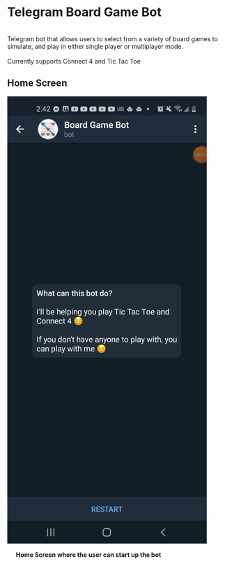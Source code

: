 # Telegram Board Game Bot
<br>
Telegram bot that allows users to select from a variety of board games to simulate, and play in either single player or multiplayer mode.
<br><br>
Currently supports Connect 4 and Tic Tac Toe
<br>

## Home Screen

![](images/home_screen.jpg)
<br>

&nbsp;&nbsp;&nbsp;&nbsp;&nbsp;<strong>Home Screen where the user can start up the bot</strong>



